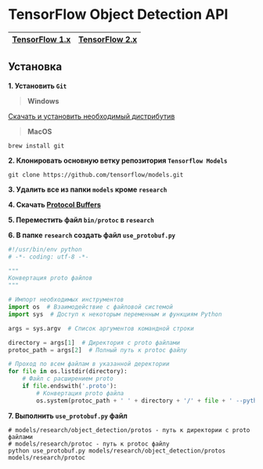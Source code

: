 # TensorFlow Object Detection API

| [TensorFlow 1.x](https://github.com/DmitryRyumin/tfObjDet/tree/master/tf1) | [TensorFlow 2.x](https://github.com/DmitryRyumin/tfObjDet/tree/master/tf2) |
| --- | --- |

## Установка

**1. Установить `Git`**

>  **Windows**

[Скачать и установить необходимый дистрибутив](https://git-scm.com/)

>  **MacOS**

```shell script
brew install git
```

**2. Клонировать основную ветку репозитория `Tensorflow Models`**

```shell script
git clone https://github.com/tensorflow/models.git
```

**3. Удалить все из папки `models` кроме `research`**

**4. Скачать [Protocol Buffers](https://github.com/protocolbuffers/protobuf/tags)**

**5. Переместить файл `bin/protoc` в `research`**

**6. В папке `research` создать файл `use_protobuf.py`**

```python
#!/usr/bin/env python
# -*- coding: utf-8 -*-

"""
Конвертация proto файлов
"""

# Импорт необходимых инструментов
import os  # Взаимодействие с файловой системой
import sys  # Доступ к некоторым переменным и функциям Python

args = sys.argv  # Список аргументов командной строки

directory = args[1]  # Директория с proto файлами
protoc_path = args[2]  # Полный путь к protoc файлу

# Проход по всем файлам в указанной деректории
for file in os.listdir(directory):
    # Файл с расширением proto
    if file.endswith('.proto'):
        # Конвертация proto файла
        os.system(protoc_path + ' ' + directory + '/' + file + ' --python_out=.')
```

**7. Выполнить `use_protobuf.py` файл**

```shell script
# models/research/object_detection/protos - путь к директории с proto файлами
# models/research/protoc - путь к protoc файлу
python use_protobuf.py models/research/object_detection/protos models/research/protoc
```
